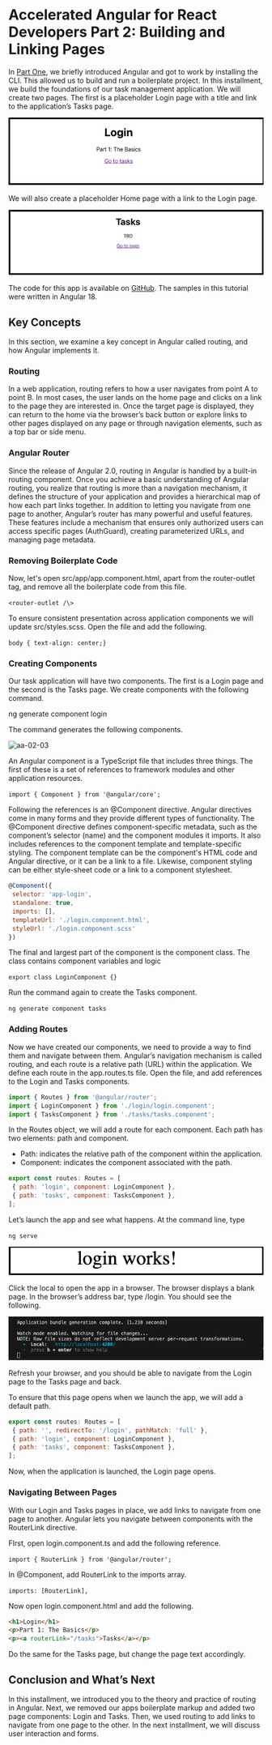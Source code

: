 # **Accelerated Angular for React Developers Part 2: Building and Linking Pages**

In [Part One](https://www.linkedin.com/pulse/accelerated-angular-part-1-getting-started-jonathan-gold-08uxf/), we briefly introduced Angular and got to work by installing the CLI. This allowed us to build and run a boilerplate project. In this installment, we build the foundations of our task management application. We will create two pages. The first is a placeholder Login page with a title and link to the application’s Tasks page.

![aa-02-01](aa-02-01.png)

We will also create a placeholder Home page with a link to the Login page.

![aa-02-02](aa-02-02.png)

The code for this app is available on [GitHub](https://github.com/trider/accelerated-angular-tutorial/tree/673afde938e8ccd51784d269f70564c14661640d/ng-task-tutorial-02). The samples in this tutorial were written in Angular 18\.

## **Key Concepts**

In this section, we examine a key concept in Angular called routing, and how Angular implements it.

### **Routing**

In a web application, routing refers to how a user navigates from point A to point B. In most cases, the user lands on the home page and clicks on a link to the page they are interested in. Once the target page is displayed, they can return to the home via the browser’s back button or explore links to other pages displayed on any page or through navigation elements, such as a top bar or side menu. 

### **Angular Router**

Since the release of Angular 2.0, routing in Angular is handled by a built-in routing component. Once you achieve a basic understanding of Angular routing, you realize that routing is more than a navigation mechanism, it defines the structure of your application and provides a hierarchical map of how each part links together. In addition to letting you navigate from one page to another, Angular’s router has many powerful and useful features. These features include a mechanism that ensures only authorized users can access specific pages (AuthGuard), creating parameterized URLs, and managing page metadata. 

### **Removing Boilerplate Code**

Now, let's open src/app/app.component.html, apart from the router-outlet tag, and remove all the boilerplate code from this file.

```<router-outlet /\>```

To ensure consistent presentation across application components we will update src/styles.scss. Open the file and add the following.

`body { text-align: center;}`

### **Creating Components**

Our task application will have two components. The first is a Login page and the second is the Tasks page. We create components with the following command.

ng generate component login

The command generates the following components.

![aa-02-03](aa-02-03.png)

An Angular component is a TypeScript file that includes three things. The first of these is a set of references to framework modules and other application resources.

`import { Component } from '@angular/core';`  

Following the references is an @Component directive. Angular directives come in many forms and they provide different types of functionality. The @Component directive defines component-specific metadata, such as the component’s selector (name) and the component modules it imports. It also includes references to the component template and template-specific styling. The component template can be the component's HTML code and Angular directive, or it can be a link to a file. Likewise, component styling can be either style-sheet code or a link to a component stylesheet.

```javascript
@Component({
 selector: 'app-login',
 standalone: true,
 imports: [],
 templateUrl: './login.component.html',
 styleUrl: './login.component.scss'
})
```

The final and largest part of the component is the component class. The class contains component variables and logic

`export class LoginComponent {}`  

Run the command again to create the Tasks component.

`ng generate component tasks`

### **Adding Routes**

Now we have created our components, we need to provide a way to find them and navigate between them. Angular’s navigation mechanism is called routing, and each route is a relative path (URL) within the application. We define each route in the app.routes.ts file. Open the file, and add references to the Login and Tasks components.

```javascript
import { Routes } from '@angular/router';
import { LoginComponent } from './login/login.component';
import { TasksComponent } from './tasks/tasks.component';
```

In the Routes object, we will add a route for each component. Each path has two elements: path and component.

* Path: indicates the relative path of the component within the application.
* Component: indicates the component associated with the path.

```javascript
export const routes: Routes = [
 { path: 'login', component: LoginComponent },
 { path: 'tasks', component: TasksComponent },
];
```

Let’s launch the app and see what happens. At the command line, type

`ng serve`

![aa-02-04](aa-02-04.png)

Click the local to open the app in a browser. The browser displays a blank page. In the browser’s address bar, type /login. You should see the following.

![aa-02-05](aa-02-05.png)

Refresh your browser, and you should be able to navigate from the Login page to the Tasks page and back.

To ensure that this page opens when we launch the app, we will add a default path.

```javascript
export const routes: Routes = [
 { path: '', redirectTo: '/login', pathMatch: 'full' },
 { path: 'login', component: LoginComponent },
 { path: 'tasks', component: TasksComponent },
];
```

Now, when the application is launched, the Login page opens.

### **Navigating Between Pages**

With our Login and Tasks pages in place, we add links to navigate from one page to another. Angular lets you navigate between components with the RouterLink directive.

FIrst, open login.component.ts and add the following reference. 

`import { RouterLink } from '@angular/router';`

In @Component, add RouterLink to the imports array.

 `imports: [RouterLink],`

Now open login.component.html and add the following.

```html
<h1>Login</h1>
<p>Part 1: The Basics</p>
<p><a routerLink="/tasks">Tasks</a></p>
```

Do the same for the Tasks page, but change the page text accordingly.

## **Conclusion and What’s Next**

In this installment, we introduced you to the theory and practice of routing in Angular. Next, we removed our apps boilerplate markup and added two page components: Login and Tasks. Then, we used routing to add links to navigate from one page to the other. In the next installment, we will discuss user interaction and forms.
